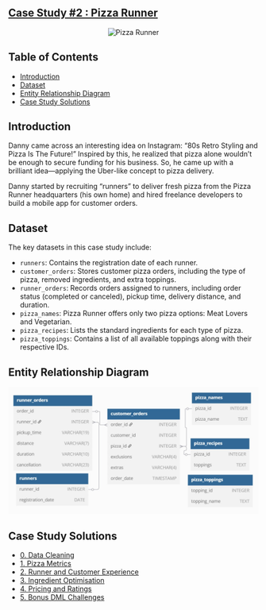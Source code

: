 ## [Case Study #2 : Pizza Runner](https://8weeksqlchallenge.com/case-study-2/)

<p align="center">
<img src="https://8weeksqlchallenge.com/images/case-study-designs/2.png" alt="Pizza Runner" width="450" height="450">
</p>

## Table of Contents
-  [Introduction](#introduction)
-  [Dataset](#datasets)
-  [Entity Relationship Diagram](#entity-relationship-diagram)
-  [Case Study Solutions](#case-study-solutions)

## Introduction
Danny came across an interesting idea on Instagram: “80s Retro Styling and Pizza Is The Future!” Inspired by this, he realized that pizza alone wouldn’t be enough to secure funding for his business. So, he came up with a brilliant idea—applying the Uber-like concept to pizza delivery.

Danny started by recruiting “runners” to deliver fresh pizza from the Pizza Runner headquarters (his own home) and hired freelance developers to build a mobile app for customer orders.

## Dataset
The key datasets in this case study include:
- `runners`: Contains the registration date of each runner.
- `customer_orders`: Stores customer pizza orders, including the type of pizza, removed ingredients, and extra toppings.
- `runner_orders`: Records orders assigned to runners, including order status (completed or canceled), pickup time, delivery distance, and duration.
- `pizza_names`: Pizza Runner offers only two pizza options: Meat Lovers and Vegetarian.
- `pizza_recipes`: Lists the standard ingredients for each type of pizza.
- `pizza_toppings`: Contains a list of all available toppings along with their respective IDs.

## Entity Relationship Diagram
![Image](https://github.com/bertafrn/Portfolio/blob/main/Case%20Studies%208%20Week%20SQL%20Challenge/assets/ERD%20Pizza%20Runnerr.jpg?raw=true)

## Case Study Solutions
- [0. Data Cleaning](Data-Cleaning.md)
- [1. Pizza Metrics](1.%20Pizza-Metrics.md)
- [2. Runner and Customer Experience](2.%20Runner-and-Customer-Experience.md)
- [3. Ingredient Optimisation](3.%20Ingredient-Optimisation.md)
- [4. Pricing and Ratings](4.%20Pricing-and-Ratings.md)
- [5. Bonus DML Challenges](5.%20Bonus-DML-Challenges.md)

